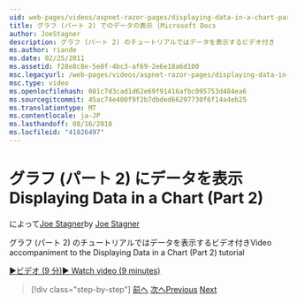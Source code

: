 ```yaml
---
uid: web-pages/videos/aspnet-razor-pages/displaying-data-in-a-chart-part-2
title: グラフ (パート 2) でのデータの表示 |Microsoft Docs
author: JoeStagner
description: グラフ (パート 2) のチュートリアルではデータを表示するビデオ付き
ms.author: riande
ms.date: 02/25/2011
ms.assetid: f28e8c8e-5e0f-4bc3-af69-2e6e18a6d100
msc.legacyurl: /web-pages/videos/aspnet-razor-pages/displaying-data-in-a-chart-part-2
msc.type: video
ms.openlocfilehash: 081c7d3cad1d62e69f91416afbc095753d484ea6
ms.sourcegitcommit: 45ac74e400f9f2b7dbded66297730f6f14a4eb25
ms.translationtype: MT
ms.contentlocale: ja-JP
ms.lasthandoff: 08/16/2018
ms.locfileid: "41826497"
---
```

<a name="displaying-data-in-a-chart-part-2"></a><span data-ttu-id="33b71-103">グラフ (パート 2) にデータを表示</span><span class="sxs-lookup"><span data-stu-id="33b71-103">Displaying Data in a Chart (Part 2)</span></span>
====================
<span data-ttu-id="33b71-104">によって[Joe Stagner](https://github.com/JoeStagner)</span><span class="sxs-lookup"><span data-stu-id="33b71-104">by [Joe Stagner](https://github.com/JoeStagner)</span></span>

<span data-ttu-id="33b71-105">グラフ (パート 2) のチュートリアルではデータを表示するビデオ付き</span><span class="sxs-lookup"><span data-stu-id="33b71-105">Video accompaniment to the Displaying Data in a Chart (Part 2) tutorial</span></span>

[<span data-ttu-id="33b71-106">&#9654;ビデオ (9 分)</span><span class="sxs-lookup"><span data-stu-id="33b71-106">&#9654; Watch video (9 minutes)</span></span>](https://channel9.msdn.com/Blogs/ASP-NET-Site-Videos/displaying-data-in-a-chart-part-2)

> [!div class="step-by-step"]
> <span data-ttu-id="33b71-107">[前へ](displaying-data-in-a-chart-part-1.md)
> [次へ](working-with-files.md)</span><span class="sxs-lookup"><span data-stu-id="33b71-107">[Previous](displaying-data-in-a-chart-part-1.md)
[Next](working-with-files.md)</span></span>
